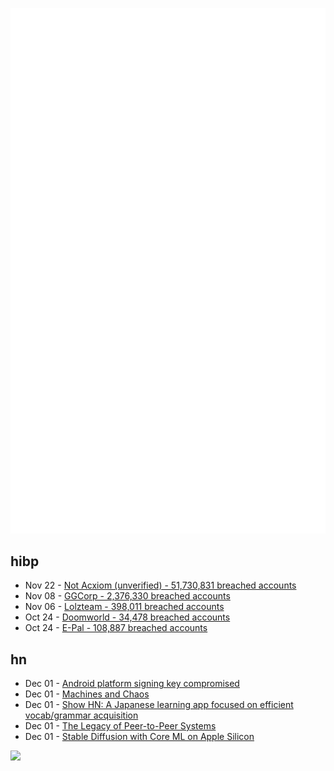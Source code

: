 ![Metrics](https://raw.githubusercontent.com/phixion/phixion/master/metrics.svg)

## hibp

<!--
for https://github.com/phixion/phixion/blob/main/.github/workflows/feeds.yml
-->
<!--START_SECTION:haveibeenpwnd-->
- Nov 22 - [Not Acxiom (unverified) - 51,730,831 breached accounts](https://haveibeenpwned.com/PwnedWebsites#NotAcxiom)
- Nov 08 - [GGCorp - 2,376,330 breached accounts](https://haveibeenpwned.com/PwnedWebsites#GGCorp)
- Nov 06 - [Lolzteam - 398,011 breached accounts](https://haveibeenpwned.com/PwnedWebsites#Lolzteam)
- Oct 24 - [Doomworld - 34,478 breached accounts](https://haveibeenpwned.com/PwnedWebsites#Doomworld)
- Oct 24 - [E-Pal - 108,887 breached accounts](https://haveibeenpwned.com/PwnedWebsites#EPal)
<!--END_SECTION:haveibeenpwnd-->

## hn

<!--
for https://github.com/phixion/phixion/blob/main/.github/workflows/feeds.yml
-->
<!--START_SECTION:hn-->
- Dec 01 - [Android platform signing key compromised](https://bugs.chromium.org/p/apvi/issues/detail?id=100)
- Dec 01 - [Machines and Chaos](https://jakespracher.medium.com/machines-and-chaos-9f0e87eebe86)
- Dec 01 - [Show HN: A Japanese learning app focused on efficient vocab/grammar acquisition](https://lessons.nihongo-app.com)
- Dec 01 - [The Legacy of Peer-to-Peer Systems](https://cacm.acm.org/blogs/blog-cacm/267236-the-legacy-of-peer-to-peer-systems/fulltext)
- Dec 01 - [Stable Diffusion with Core ML on Apple Silicon](https://machinelearning.apple.com/research/stable-diffusion-coreml-apple-silicon)
<!--END_SECTION:hn-->

<!--
for https://yhype.me
-->
![](https://hit.yhype.me/github/profile?user_id=13013670)
